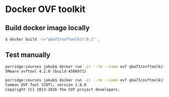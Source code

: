 # Docker OVF toolkit

## Build docker image locally
```bash
$ docker build -t="qba73/ovftoolkit:0.1" .
```
## Test manually

```bash
porridge:courses jakub$ docker run -it --rm --name ovf qba73/ovftoolkit:0.1 ovftool --version
VMware ovftool 4.2.0 (build-4586971)
```
```bash
porridge:courses jakub$ docker run -it --rm --name ovf qba73/ovftoolkit:0.1 cot --version
Common OVF Tool (COT), version 1.8.0
Copyright (C) 2013-2016 the COT project developers.
```
